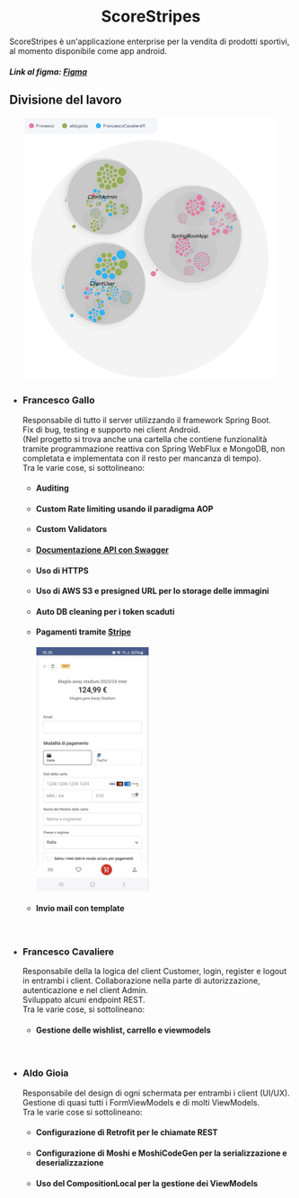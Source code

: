<div style="text-align: center;">
  <h1>ScoreStripes</h1>
</div>

<p> ScoreStripes è un'applicazione enterprise per la vendita di prodotti sportivi, al momento disponibile come app android.</p>
<h5> Link al figma: <a href="https://www.figma.com">Figma</a> </h5>

<h2> Divisione del lavoro </h2>
<div style="text-align: center;">
    <img src="./readmeImages/Heatmap divisione lavoro.png" alt="Heatmap divisione lavoro" width="450">
</div>
<ul>
    <li> 
        <h3>Francesco Gallo</h3>
        Responsabile di tutto il server utilizzando il framework Spring Boot.<br>
        Fix di bug, testing e supporto nei client Android.<br>
        (Nel progetto si trova anche una cartella che contiene funzionalità tramite programmazione reattiva con Spring WebFlux e MongoDB, non completata e implementata con il resto per mancanza di tempo).<br>
        Tra le varie cose, si sottolineano:
        <ul>
            <li> <h4>Auditing</h4> </li>
            <li> <h4>Custom Rate limiting usando il paradigma AOP</h4> </li>
            <li> <h4>Custom Validators</h4> </li>
            <li> <h4><a href="Documentazione API con Swagger">Documentazione API con Swagger</a></h4> </li>
            <li> <h4>Uso di HTTPS</h4> </li>
            <li> <h4>Uso di AWS S3 e presigned URL per lo storage delle immagini</h4> </li>
            <li> <h4>Auto DB cleaning per i token scaduti</h4> </li>
            <li> 
                <h4>Pagamenti tramite <a href="https://stripe.com/">Stripe</a></h4>
                <img src="./readmeImages/Stripe.jpeg" alt="Stripe" width="200">
            </li>
            <li> <h4>Invio mail con template</h4> </li>
        </ul>
    </li>
    <br>
    <li> 
        <h3>Francesco Cavaliere</h3>
        Responsabile della la logica del client Customer, login, register e logout in entrambi i client. Collaborazione nella parte di autorizzazione, autenticazione e nel client Admin.<br> 
        Sviluppato alcuni endpoint REST.<br> 
        Tra le varie cose, si sottolineano:
        <ul>
            <li> <h4>Gestione delle wishlist, carrello e viewmodels</h4> </li>
        </ul>
    </li>
    <br>
    <li> 
        <h3>Aldo Gioia</h3>
        Responsabile del design di ogni schermata per entrambi i client (UI/UX).<br>
        Gestione di quasi tutti i FormViewModels e di molti ViewModels.<br>
        Tra le varie cose si sottolineano:
        <ul>
            <li> <h4>Configurazione di Retrofit per le chiamate REST</h4> </li>
            <li> <h4>Configurazione di Moshi e MoshiCodeGen per la serializzazione e deserializzazione</h4> </li>
            <li> <h4>Uso del CompositionLocal per la gestione dei ViewModels</h4> </li>
        </ul>
    </li>
</ul>
